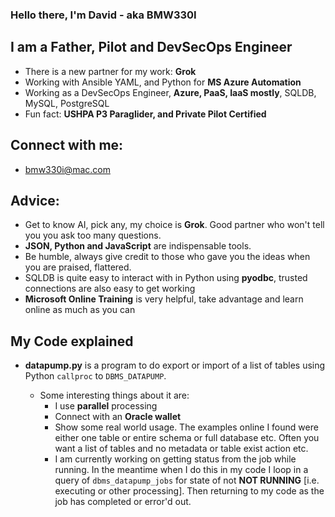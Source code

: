 ### Hello there, I'm David - aka **BMW330I**

## I am a Father, Pilot and DevSecOps Engineer
- There is a new partner for my work: **Grok**
- Working with Ansible YAML, and Python for **MS Azure Automation**
- Working as a DevSecOps Engineer, **Azure, PaaS, IaaS mostly**, SQLDB, MySQL, PostgreSQL
- Fun fact:  **USHPA P3 Paraglider, and Private Pilot Certified**

## Connect with me: 
- [bmw330i@mac.com](mailto:bmw330i@mac.com)

## Advice: 
- Get to know AI, pick any, my choice is **Grok**. Good partner who won't tell you you ask too many questions.
- **JSON, Python and JavaScript** are indispensable tools. 
- Be humble, always give credit to those who gave you the ideas when you are praised, flattered.
- SQLDB is quite easy to interact with in Python using **pyodbc**, trusted connections are also easy to get working
- **Microsoft Online Training** is very helpful, take advantage and learn online as much as you can

## My Code explained
- **datapump.py** is a program to do export or import of a list of tables using Python `callproc` to `DBMS_DATAPUMP`.

  - Some interesting things about it are:
    - I use **parallel** processing
    - Connect with an **Oracle wallet**
    - Show some real world usage. The examples online I found were either one table or entire schema or full database etc. Often you want a list of tables and no metadata or table exist action etc. 
    - I am currently working on getting status from the job while running. In the meantime when I do this in my code I loop in a query of `dbms_datapump_jobs` for state of not **NOT RUNNING** [i.e. executing or other processing]. Then returning to my code as the job has completed or error'd out.
